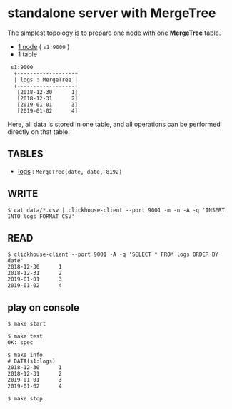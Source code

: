 # standalone server with MergeTree

The simplest topology is to prepare one node with one **MergeTree** table.

- [1 node](./docker-compose.yml) ( `s1:9000` )
- 1 table

```text
 s1:9000
  +------------------+
  | logs : MergeTree |
  +------------------+
   [2018-12-30      1]
   [2018-12-31      2]
   [2019-01-01      3]
   [2019-01-02      4]
```

Here, all data is stored in one table, and all operations can be performed directly on that table.

## TABLES

- [logs](./meta/logs.sql) : `MergeTree(date, date, 8192)`

## WRITE

```console
$ cat data/*.csv | clickhouse-client --port 9001 -m -n -A -q 'INSERT INTO logs FORMAT CSV'
```

## READ

```console
$ clickhouse-client --port 9001 -A -q 'SELECT * FROM logs ORDER BY date'
2018-12-30      1
2018-12-31      2
2019-01-01      3
2019-01-02      4
```

## play on console

```console
$ make start

$ make test
OK: spec

$ make info
# DATA(s1:logs)
2018-12-30      1
2018-12-31      2
2019-01-01      3
2019-01-02      4

$ make stop
```
